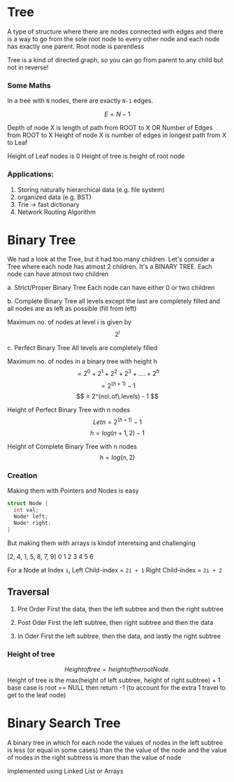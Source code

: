 # Tree

A type of structure where there are nodes connected with edges and there is a way to go from the sole root node to every other node
and each node has exactly one parent. Root node is parentless

Tree is a kind of directed graph, so you can go from parent to any child but not in reverse!

### Some Maths

In a tree with `N` nodes, there are exactly `N-1` edges.

$$ E = N - 1 $$

Depth of node X is length of path from ROOT to X OR Number of Edges from ROOT to X
Height of node X is number of edges in longest path from X to Leaf

Height of Leaf nodes is 0
Height of tree is height of root node

### Applications:
1. Storing naturally hierarchical data (e.g. file system)
2. organized data (e.g. BST)
3. Trie -> fast dictionary
4. Network Routing Algorithm


# Binary Tree
We had a look at the Tree, but it had too many children. Let's consider a Tree where each node has atmost 2 children.
It's a BINARY TREE. Each node can have atmost two children

a. Strict/Proper Binary Tree
Each node can have either 0 or two children

b. Complete Binary Tree
all levels except the last are completely filled and all nodes are as left as possible (fill from left)

Maximum no. of nodes at level i is given by $$ 2^i $$

c. Perfect Binary Tree
All levels are completely filled

Maximum no. of nodes in a binary tree with height h
$$ = 2^0 + 2^1 + 2^2 + 2^3 + .... + 2^h $$
$$ = 2^(h+1) - 1 $$
$$ = 2^(no\.of\.levels) - 1 $$

Height of Perfect Binary Tree with n nodes
$$ Let n = 2^(h+1) - 1 $$
$$ h = log(n+1, 2) - 1 $$

Height of Complete Binary Tree with n nodes
$$ h = log(n, 2) $$

### Creation

Making them with Pointers and Nodes is easy

```c
struct Node {
  int val;
  Node* left;
  Node* right;
}
```

But making them with arrays is kindof interetsing and challenging

[2, 4, 1, 5, 8, 7, 9]
 0  1  2  3  4  5  6

For a Node at Index `i`,
  Left Child-index = `2i + 1`
  Right Child-index = `2i + 2`


## Traversal

1. Pre Order
First the data, then the left subtree and then the right subtree

2. Post Oder
First the left subtree, then right subtree and then the data

3. In Oder
First the left subtree, then the data, and lastly the right subtree

### Height of tree
$$ Height of tree = height of the root Node. $$
Height of tree is the max(height of left subtree, height of right subtree) + 1
base case is root == NULL then return -1 (to account for the extra 1 travel to get to the leaf node)


# Binary Search Tree
A binary tree in which for each node the values of nodes in the left subtree is less (or equal in some cases)
than the the value of the node
and the value of nodes in the right subtress is more than the value of node

Implemented using Linked List or Arrays
